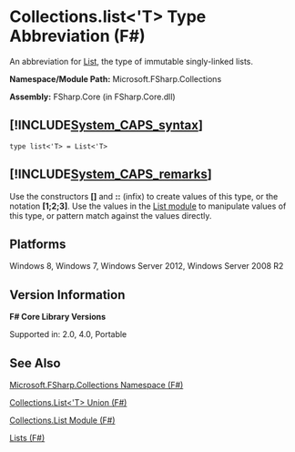 # Collections.list<'T> Type Abbreviation (F#)

An abbreviation for [List](http://msdn.microsoft.com/en-us/library/c627b668-477b-4409-91ed-06d7f1b3e4a7), the type of immutable singly-linked lists.

**Namespace/Module Path:** Microsoft.FSharp.Collections

**Assembly:** FSharp.Core (in FSharp.Core.dll)


## [!INCLUDE[System_CAPS_syntax](//System/Token/System_CAPS_syntax_md.md)]

```
type list<'T> = List<'T>
```

## [!INCLUDE[System_CAPS_remarks](//System/Token/System_CAPS_remarks_md.md)]
Use the constructors **[]** and **::** (infix) to create values of this type, or the notation **[1;2;3]**. Use the values in the [List module](http://msdn.microsoft.com/en-us/library/a2264ba3-2d45-40dd-9040-4f7aa2ad9788) to manipulate values of this type, or pattern match against the values directly.


## Platforms
Windows 8, Windows 7, Windows Server 2012, Windows Server 2008 R2


## Version Information
**F# Core Library Versions**

Supported in: 2.0, 4.0, Portable




## See Also
[Microsoft.FSharp.Collections Namespace &#40;F&#35;&#41;](Microsoft.FSharp.Collections+Namespace+28%F%2329%.md)

[Collections.List&#60;'T&#62; Union &#40;F&#35;&#41;](Collections.List%3C%27T%3E+Union+28%F%2329%.md)

[Collections.List Module &#40;F&#35;&#41;](Collections.List+Module+28%F%2329%.md)

[Lists &#40;F&#35;&#41;](Lists+28%F%2329%.md)

